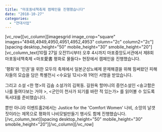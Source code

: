 ```yaml
---
title: "마포동네책축제 캠페인을 진행했습니다"
date: "2018-10-27"
categories: 
  - "연대사업"
---
```


\[vc\_row\]\[vc\_column\]\[imagesgrid image\_crop="square" images="4948,4949,4950,4951,4952,4953" column="2c" column2="2c"\]\[spacing desktop\_height="50" mobile\_height="30" smobile\_height="20"\]\[vc\_column\_text\]10월 27일 오전11시부터 오후 4시까지 마포중앙도서관에서 제8회 마포동네책축제 <마포愛書 평화로 물들다> 현장에서 캠페인을 진행했습니다.

'평화'와 '인권'을 위한 모두의 축제에서 일본군성노예제 문제해결을 위해 힘써왔던 피해자들의 모습을 담은 특별전시 <수요일 12시>와 1억인 서명을 받았습니다.

그리고 소설 <한 명>의 김숨 소설가의 김복동. 길원옥 할머니의 증언소설인 <숭고함은 나를 들여다보는 거야 >, <군인이 천사가 되기를 바란 적 있는가> 를 읽어볼 수 있도록 독서대를 준비했습니다.

뿐만 아니라 이벤트홀2에서는 Justice for the 'Comfort Women' 나비, 소망의 날갯짓이라는 제목으로 평화의 나비모빌만들기 행사도 함께 진행했습니다. \[/vc\_column\_text\]\[spacing desktop\_height="50" mobile\_height="30" smobile\_height="20"\]\[/vc\_column\]\[/vc\_row\]
